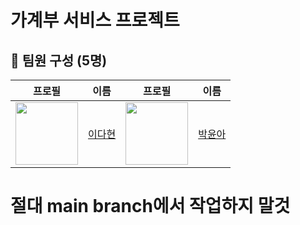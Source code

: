 # 가계부 서비스 프로젝트
## 📌 팀원 구성 (5명)

| 프로필 | 이름 | 프로필 | 이름 |
|--------|------|--------|------|
| <img src="https://avatars.githubusercontent.com/dlekgus1q?v=4" width="100"> | [이다현](https://github.com/dlekgus1q) | <img src="https://avatars.githubusercontent.com/0woy?v=4" width="100"> | [박윤아](https://github.com/0woy) |


# 절대 main branch에서 작업하지 말것
